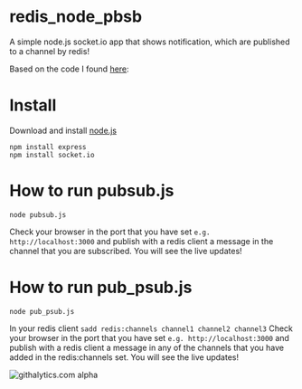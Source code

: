redis_node_pbsb
========================================


A simple node.js socket.io app that shows notification, which are published to a channel by redis!

Based on the code I found [here](http://stackoverflow.com/questions/4441798/how-to-use-redis-publish-subscribe-with-nodejs-to-notify-clients-when-data-value):

Install
=======
Download and install <a href='http://nodejs.org/#download'>node.js</a>

`npm install express`<br />
`npm install socket.io`

How to run pubsub.js
====================
`node pubsub.js`

Check your browser in the port that you have set `e.g. http://localhost:3000` and publish with a redis client a message in the channel that you are subscribed.
You will see the live updates!

How to run pub_psub.js
======================
`node pub_psub.js`

In your redis client `sadd redis:channels channel1 channel2 channel3`
Check your browser in the port that you have set `e.g. http://localhost:3000` and publish with a redis client a message in any of the channels that you have added in the redis:channels set.
You will see the live updates!

![githalytics.com alpha](https://cruel-carlota.pagodabox.com/0e65ac0ca54560dad59ec308af9296fc)